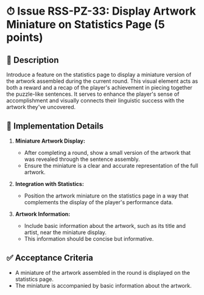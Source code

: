 # ⏱ Issue RSS-PZ-33: Display Artwork Miniature on Statistics Page (5 points)

## 📝 Description

Introduce a feature on the statistics page to display a miniature version of the artwork assembled during the current round. This visual element acts as both a reward and a recap of the player's achievement in piecing together the puzzle-like sentences. It serves to enhance the player's sense of accomplishment and visually connects their linguistic success with the artwork they've uncovered.

## 🔨 Implementation Details

1. **Miniature Artwork Display:**

   - After completing a round, show a small version of the artwork that was revealed through the sentence assembly.
   - Ensure the miniature is a clear and accurate representation of the full artwork.

2. **Integration with Statistics:**

   - Position the artwork miniature on the statistics page in a way that complements the display of the player's performance data.

3. **Artwork Information:**

   - Include basic information about the artwork, such as its title and artist, near the miniature display.
   - This information should be concise but informative.

## ✅ Acceptance Criteria

- A miniature of the artwork assembled in the round is displayed on the statistics page.
- The miniature is accompanied by basic information about the artwork.
